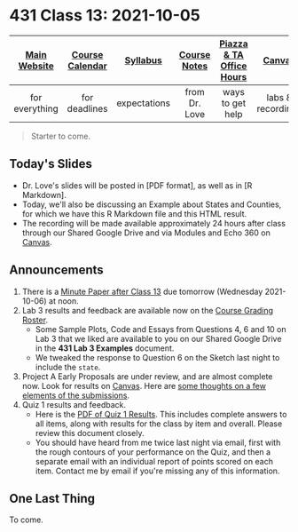 # 431 Class 13: 2021-10-05

[Main Website](https://thomaselove.github.io/431/) | [Course Calendar](https://thomaselove.github.io/431/calendar.html) | [Syllabus](https://thomaselove.github.io/431-2021-syllabus/) | [Course Notes](https://thomaselove.github.io/431-notes/) | [Piazza & TA Office Hours](https://thomaselove.github.io/431/contact.html) | [Canvas](https://canvas.case.edu) | [Data and Code](https://github.com/THOMASELOVE/431-data)
:-----------: | :--------------: | :----------: | :---------: | :-------------: | :-----------: | :------------:
for everything | for deadlines | expectations | from Dr. Love | ways to get help | labs & recordings | for downloads

> Starter to come.

## Today's Slides

- Dr. Love's slides will be posted in [PDF format], as well as in [R Markdown].
- Today, we'll also be discussing an Example about States and Counties, for which we have this R Markdown file and this HTML result.
- The recording will be made available approximately 24 hours after class through our Shared Google Drive and via Modules and Echo 360 on [Canvas](https://canvas.case.edu).

## Announcements

1. There is a [Minute Paper after Class 13](https://bit.ly/431-2021-minute-13) due tomorrow (Wednesday 2021-10-06) at noon.
2. Lab 3 results and feedback are available now on the [Course Grading Roster](https://bit.ly/431-2021-grades).
    - Some Sample Plots, Code and Essays from Questions 4, 6 and 10 on Lab 3 that we liked are available to you on our Shared Google Drive in the **431 Lab 3 Examples** document.
    - We tweaked the response to Question 6 on the Sketch last night to include the `state`.
3. Project A Early Proposals are under review, and are almost complete now. Look for results on [Canvas](https://canvas.case.edu). Here are [some thoughts on a few elements of the submissions](https://github.com/THOMASELOVE/431-2021/blob/main/classes/class13/projectAearly.md).
4. Quiz 1 results and feedback.
    - Here is the [PDF of Quiz 1 Results](https://github.com/THOMASELOVE/431-2021/tree/main/quizzes/quiz1). This includes complete answers to all items, along with results for the class by item and overall. Please review this document closely.
    - You should have heard from me twice last night via email, first with the rough contours of your performance on the Quiz, and then a separate email with an individual report of points scored on each item. Contact me by email if you're missing any of this information.

## One Last Thing

To come.
